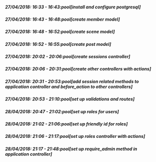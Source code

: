 
##### 27/04/2018: 16:33 - 16:43:pool[install and configure postgresql]

##### 27/04/2018: 16:43 - 16:48:pool[create member model]

##### 27/04/2018: 16:48 - 16:52:pool[create scene model]

##### 27/04/2018: 16:52 - 16:55:pool[create post model]

##### 27/04/2018: 20:02 - 20:06:pool[create sessions controller]

##### 27/04/2018: 20:06 - 20:31:pool[create other controllers with actions]

##### 27/04/2018: 20:31 - 20:53:pool[add session related methods to application controller and before_action to other controllers]

##### 27/04/2018: 20:53 - 21:10:pool[set up validations and routes]

##### 28/04/2018: 20:47 - 21:02:pool[set up roles for users]

##### 28/04/2018: 21:02 - 21:06:pool[set up friendly id for roles]

##### 28/04/2018: 21:06 - 21:17:pool[set up roles controller with actions]

##### 28/04/2018: 21:17 - 21:48:pool[set up require_admin method in application controller]
